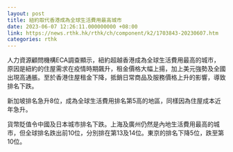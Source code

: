 ```yaml
---
layout: post
title: 紐約取代香港成為全球生活費用最高城市
date: 2023-06-07 12:26:11.000000000 +08:00
link: https://news.rthk.hk/rthk/ch/component/k2/1703843-20230607.htm
categories: rthk
---
```


人力資源顧問機構ECA調查顯示，紐約超越香港成為全球生活費用最高的城市，原因是紐約的住屋需求在疫情時期飆升，租金價格大幅上揚，加上美元強勢及全國出現高通脹。至於香港住屋租金下降，抵銷日常商品及服務價格上升的影響，導致排名下跌。

新加坡排名急升8位，成為全球生活費用排名第5高的地區，同樣因為住屋成本近年急升。

貨幣貶值令中國及日本城市排名下跌。上海及廣州仍然是內地生活費用最高的城市，但全球排名跌出前10位，分別排在第13及14位。東京的排名下降5位，跌至第10位。
